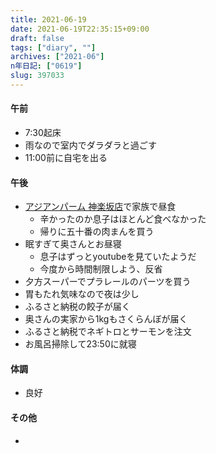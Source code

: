 ```yaml
---
title: 2021-06-19
date: 2021-06-19T22:35:15+09:00
draft: false
tags: ["diary", ""]
archives: ["2021-06"]
n年日記: ["0619"]
slug: 397033
---
```

#### 午前
- 7:30起床
- 雨なので室内でダラダラと過ごす
- 11:00前に自宅を出る
#### 午後
- [アジアンパーム 神楽坂店](https://tabelog.com/tokyo/A1309/A130905/13004081/)で家族で昼食
  - 辛かったのか息子はほとんど食べなかった
  - 帰りに五十番の肉まんを買う
- 眠すぎて奥さんとお昼寝
  - 息子はずっとyoutubeを見ていたようだ
  - 今度から時間制限しよう、反省
- 夕方スーパーでプラレールのパーツを買う
- 胃もたれ気味なので夜は少し
- ふるさと納税の餃子が届く
- 奥さんの実家から1kgもさくらんぼが届く
- ふるさと納税でネギトロとサーモンを注文
- お風呂掃除して23:50に就寝
#### 体調
- 良好
#### その他
- 